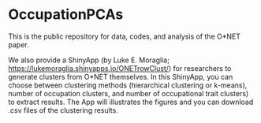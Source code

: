 # OccupationPCAs
This is the public repository for data, codes, and analysis of the O*NET paper.

We also provide a ShinyApp (by Luke E. Moraglia; https://lukemoraglia.shinyapps.io/ONETrowClust/) for researchers to generate clusters from O*NET themselves. In this ShinyApp, you can choose between clustering methods (hierarchical clustering or k-means), number of occupation clusters, and number of occupational trait clusters) to extract results. The App will illustrates the figures and you can download .csv files of the clustering results.
